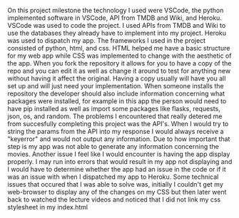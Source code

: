 On this project milestone the technology I used were VSCode, the python implemented software in VSCode, API from TMDB and Wiki, and Heroku. VSCode was used to code the project. I used APIs from TMDB and Wiki to use the databases they already have to implement into my project. Heroku was used to dispatch my app. 
The frameworks I used in the project consisted of python, html, and css. HTML helped me have a basic structure for my web app while CSS was implemented to change with the aesthetic of the app.
When you fork the repository it allows for you to have a copy of the repo and you can edit it as well as change it around to test for anything new without having it affect the original. Having a copy usually will have you all set up and will just need your implementation. When someone installs the repository the developer should also include information concerning what packages were installed, for example in this app the person would need to have pip installed as well as import some packages like flasks, requests, json, os, and random.
The problems I encountered that really detered me from succesfully completing this project was the API's. When I would try to string the params from the API into my response I would always receive a "keyerror" and would not output any information. Due to how important that step is my app was not able to generate any information concerning the movies. Another issue I feel like I would encounter is having the app display properly. I may run into errors that would result in my app not displaying and I would have to determine whether the app had an issue in the code or if it was an issue with when I dispatched my app to Heroku.
Some technical issues that occured that I was able to solve was, initially I couldn't get my web-browser to display any of the changes on my CSS but then later went back to watched the lecture videos and noticed that I did not link my css stylesheet in my index.html